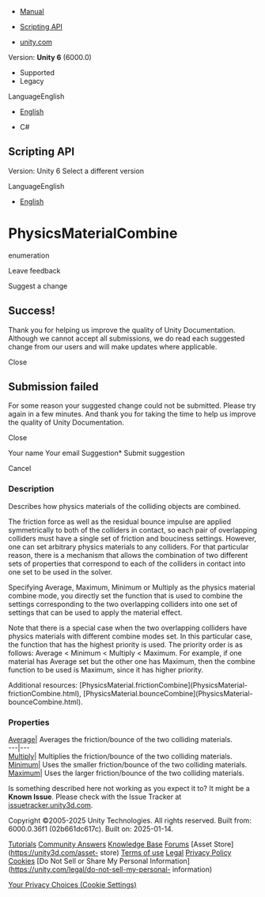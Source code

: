 [ ]()

  * [Manual](../Manual/index.html)
  * [Scripting API](../ScriptReference/index.html)

  * [unity.com](https://unity.com/)

Version: **Unity 6** (6000.0)

  * Supported
  * Legacy

LanguageEnglish

  * [English]()

  * C#

[ ](https://docs.unity3d.com)

## Scripting API

Version: Unity 6 Select a different version

LanguageEnglish

  * [English]()

# PhysicsMaterialCombine

enumeration

Leave feedback

Suggest a change

## Success!

Thank you for helping us improve the quality of Unity Documentation. Although
we cannot accept all submissions, we do read each suggested change from our
users and will make updates where applicable.

Close

## Submission failed

For some reason your suggested change could not be submitted. Please <a>try
again</a> in a few minutes. And thank you for taking the time to help us
improve the quality of Unity Documentation.

Close

Your name Your email Suggestion* Submit suggestion

Cancel

[ ]()

### Description

Describes how physics materials of the colliding objects are combined.  
  
The friction force as well as the residual bounce impulse are applied
symmetrically to both of the colliders in contact, so each pair of overlapping
colliders must have a single set of friction and bouciness settings. However,
one can set arbitrary physics materials to any colliders. For that particular
reason, there is a mechanism that allows the combination of two different sets
of properties that correspond to each of the colliders in contact into one set
to be used in the solver.  
  
Specifying Average, Maximum, Minimum or Multiply as the physics material
combine mode, you directly set the function that is used to combine the
settings corresponding to the two overlapping colliders into one set of
settings that can be used to apply the material effect.  
  
Note that there is a special case when the two overlapping colliders have
physics materials with different combine modes set. In this particular case,
the function that has the highest priority is used. The priority order is as
follows: Average < Minimum < Multiply < Maximum. For example, if one material
has Average set but the other one has Maximum, then the combine function to be
used is Maximum, since it has higher priority.

Additional resources: [PhysicsMaterial.frictionCombine](PhysicsMaterial-
frictionCombine.html), [PhysicsMaterial.bounceCombine](PhysicsMaterial-
bounceCombine.html).

### Properties

[Average](PhysicsMaterialCombine.Average.html)| Averages the friction/bounce
of the two colliding materials.  
---|---  
[Multiply](PhysicsMaterialCombine.Multiply.html)| Multiplies the
friction/bounce of the two colliding materials.  
[Minimum](PhysicsMaterialCombine.Minimum.html)| Uses the smaller
friction/bounce of the two colliding materials.  
[Maximum](PhysicsMaterialCombine.Maximum.html)| Uses the larger
friction/bounce of the two colliding materials.  
  
Is something described here not working as you expect it to? It might be a
**Known Issue**. Please check with the Issue Tracker at
[issuetracker.unity3d.com](https://issuetracker.unity3d.com).

Copyright ©2005-2025 Unity Technologies. All rights reserved. Built from:
6000.0.36f1 (02b661dc617c). Built on: 2025-01-14.

[Tutorials](https://unity3d.com/learn) [Community
Answers](https://answers.unity3d.com) [Knowledge
Base](https://support.unity3d.com/hc/en-us)
[Forums](https://forum.unity3d.com) [Asset Store](https://unity3d.com/asset-
store) [Terms of use](https://docs.unity3d.com/Manual/TermsOfUse.html)
[Legal](https://unity.com/legal) [Privacy
Policy](https://unity.com/legal/privacy-policy)
[Cookies](https://unity.com/legal/cookie-policy) [Do Not Sell or Share My
Personal Information](https://unity.com/legal/do-not-sell-my-personal-
information)

[Your Privacy Choices (Cookie Settings)](javascript:void\(0\);)

